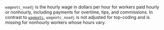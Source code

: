 `wageotc_noadj` is the hourly wage in dollars per hour for workers paid hourly or nonhourly, including payments for overtime, tips, and commissions. In contrast to [`wageotc`](wageotc.md), `wageotc_noadj` is not adjusted for top-coding and is missing for nonhourly workers whose hours vary.
